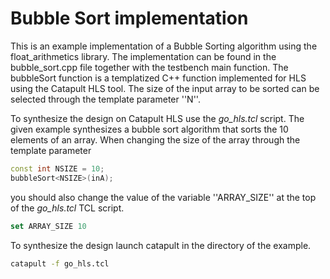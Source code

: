 # Bubble Sort implementation

This is an example implementation of a Bubble Sorting algorithm using the float_arithmetics library. The implementation can be found in the bubble_sort.cpp file together with the testbench main function. The bubbleSort function is a templatized C++ function implemented for HLS using the Catapult HLS tool. The size of the input array to be sorted can be selected through the template parameter ''N''. 

To synthesize the design on Catapult HLS use the *go_hls.tcl* script. The given example synthesizes a bubble sort algorithm that sorts the 10 elements of an array. When changing the size of the array through the template parameter 

```c++
const int NSIZE = 10;
bubbleSort<NSIZE>(inA);
```

you should also change the value of the variable ''ARRAY_SIZE'' at the top of the *go_hls.tcl* TCL script.

```tcl
set ARRAY_SIZE 10
```

To synthesize the design launch catapult in the directory of the example.

```bash
catapult -f go_hls.tcl
```

